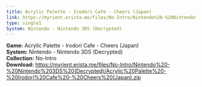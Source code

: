 ```yaml
---
title: Acrylic Palette - Irodori Cafe - Cheers (Japan)
link: https://myrient.erista.me/files/No-Intro/Nintendo%20-%20Nintendo%203DS%20(Decrypted)/Acrylic%20Palette%20-%20Irodori%20Cafe%20-%20Cheers%20(Japan).zip
type: single1
System: Nintendo - Nintendo 3DS (Decrypted)
---
```

<b>Game:</b> Acrylic Palette - Irodori Cafe - Cheers (Japan)<br>
<b>System:</b> Nintendo - Nintendo 3DS (Decrypted)<br>
<b>Collection:</b> No-Intro<br>
<b>Download:</b> https://myrient.erista.me/files/No-Intro/Nintendo%20-%20Nintendo%203DS%20(Decrypted)/Acrylic%20Palette%20-%20Irodori%20Cafe%20-%20Cheers%20(Japan).zip
